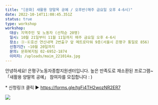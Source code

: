 ```yaml
---
title: "[문화] 새활용 양말목 공예 / 오후반(매주 금요일 오후 4-6시)"
date: 2022-10-14T11:08:45.351Z
status: true
type: workshop
workshop:
  대상: 지역주민 및 노동자 (선착순 20명)
  일시: 10월 21일부터 11월 11일까지 매주 금요일 오후 4-6시
  장소: ③·⑥호선 연신내역 2번출구 앞 메트로타워 9층(서울시 은평구 통일로 856)
  신청기간: ~10월 20일까지
  문의: 문화복지팀 02-6952-1874
  이미지: /uploads/maim_221014a.jpg
---
```

안녕하세요! 은평구노동자종합지원센터입니다.
높은 만족도로 재소환된 프로그램~
「새활용 양말목 공예」 참여자를 모집합니다 : )

\* 신청링크 클릭 ▶ <https://forms.gle/tgFi4TH2wozNR2ER7>

![](/uploads/maim_221014a.jpg)